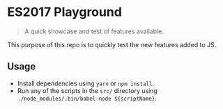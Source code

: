 # ES2017 Playground
> A quick showcase and test of features available.

This purpose of this repo is to quickly test the new features added to JS.

## Usage
 - Install dependencies using `yarn` or `npm install`.
 - Run any of the scripts in the `src/` directory using `./node_modules/.bin/babel-node ${scriptName}`.
